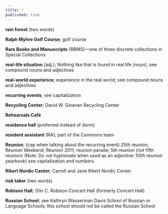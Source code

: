 ```yaml
---
title: r
published: true
---
```


**rain forest** (two words)

**Ralph Myhre Golf Course**; golf course

**Rare Books and Manuscripts** (RBMS)—one of three discrete collections in Special Collections 

**real-life situation** (adj.); Nothing like that is found in real life (noun); see compound nouns and adjectives

**real-world experience**; experience in the real world; see compound nouns and adjectives

**recurring events**; see capitalization

**Recycling Center**; David W. Ginevan Recycling Center

**Rehearsals Café**

**residence hall** (preferred instead of dorm)

**resident assistant** (RA); part of the Commons team

**Reunion**; (cap when talking about the recurring event) 25th reunion; Reunion Weekend; Reunion 2011; reunion parade; 5th reunion (not fifth reunion) (Note: Do not hyphenate when used as an adjective: 50th reunion yearbook) see capitalization and numbers

**Rikert Nordic Center**; Carroll and Jane Rikert Nordic Center

**risk taker** (two words)

**Robison Hall**; Olin C. Robison Concert Hall (formerly Concert Hall)

**Russian School**; see Kathryn Wasserman Davis School of Russian or Language Schools; this school should not be called the Russian School
